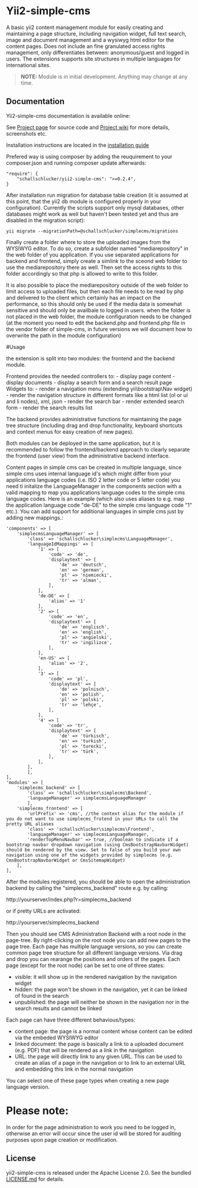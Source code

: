 # Yii2-simple-cms
A basic yii2 content management module for easily creating and maintaining a page structure, including navigation widget, full text search, image and document management and a wysiwyg html editor for the content pages.
Does not include an fine granulated access rights management, only differentiates between: anonymous/guest and logged in users. 
The extensions supports site structures in multiple languages for international sites.

> **NOTE:** Module is in initial development. Anything may change at any time.

## Documentation

Yii2-simple-cms documentation is available online: 

See [Project page](https://github.com/pkerspe/yii2-simple-cms) for source code
and [Project wiki](https://github.com/pkerspe/yii2-simple-cms/wiki) for more details, screenshots etc.

Installation instructions are located in the [installation guide](https://github.com/pkerspe/yii2-simple-cms/wiki)

Prefered way is using composer by adding the reuquirement to your composer.json and running composer update afterwards:

    "require": {
        "schallschlucker/yii2-simple-cms": ">=0.2.4",
    }


After installation run migration for database table creation (it is assumed at this point, that the yii2 db module is configured properly in your configuration). Currently the scripts support only mysql databases, other databases might work as well but haven't been tested yet and thus are disabled in the migration script):

	yii migrate --migrationPath=@schallschlucker/simplecms/migrations

Finally create a folder where to store the uploaded images from the WYSIWYG editor. To do so, create a subfolder named "mediarepository" in the web folder of you application. If you use separated applications for backend and frontend, simply create a simlink to the sceond web folder to use the mediarepository there as well.
Then set the access rights to this folder accordingly so that php is allowed to write to this folder.

It is also possible to place the mediarepository outside of the web folder to limit access to uploaded files, but then each file needs to be read by php and delivered to the client which certainly has an impact on the performance, so this should only be used if the media data is somewhat sensitive and should only be availbale to logged in users.
when the folder is not placed in the web folder, the module configuration needs to be changed (at the moment you need to edit the backend.php and frontend.php file in the vendor folder of simple-cms, in future versions we will document how to overwrite the path in the module configuration)

#Usage

the extension is split into two modules: the frontend and the backend module.

Frontend provides the needed controllers to: - display page content - display documents - display a search form and a search result page Widgets to: - render a navigation menu (extending yii\bootstrap\Nav widget) - render the navigation structure in different formats like a html list (ol or ul and li nodes), xml, json - render the search bar - render extended search form - render the search results list

The backend provides administrative functions for maintaining the page tree structure (including drag and drop functionality, keyboard shortcuts and context menus for easy creation of new pages).

Both modules can be deployed in the same application, but it is recommended to follow the frontend/backend approach to clearly separate the frontend (user view) from the administrative backend interface.

Content pages in simple cms can be created in multiple language, since simple cms uses internal language id's which might differ from your applications language codes (i.e. ISO 2 letter code or 5 letter code) you need ti initalize the LanguageManager in the components section with a valid mapping to map you applications language codes to the simple cms language codes. Here is an example (which also uses aliases to e.g. map the application language code "de-DE" to the simple cms language code "1" etc.). You can add support for additional languages in simple cms just by adding new mappings.:

	'components' => [
		'simplecmsLanguageManager' => [
       	    'class' => 'schallschlucker\simplecms\LanguageManager',
			'languageIdMappings' => [
				'1' => [
					'code' => 'de', 
					'displaytext' => [
						'de' => 'deutsch', 
						'en' => 'german',
						'pl' => 'niemiecki',
						'tr' => 'alman',
					],
				],
				'de-DE' => [
					'alias' => '1'
				],
				'2' => [
					'code' => 'en', 
					'displaytext' => [
						'de' => 'englisch', 
						'en' => 'english',
						'pl' => 'angielski',
						'tr' => 'ingilizce',
					],
				],
				'en-US' => [
					'alias' => '2',
				],
				'3' => [
					'code' => 'pl', 
					'displaytext' => [
						'de' => 'polnisch', 
						'en' => 'polish',
						'pl' => 'polski',
						'tr' => 'lehçe',
					],
				],
				'4' => [
					'code' => 'tr', 
					'displaytext' => [
						'de' => 'türkisch', 
						'en' => 'turkish',
						'pl' => 'turecki',
						'tr' => 'türk',
					],
				],
			],
       		],
	],
	'modules' => [
		'simplecms_backend' => [
	        'class' => 'schallschlucker\simplecms\Backend',
			'languageManager' => simplecmsLanguageManager
	        ],
		'simplecms_frontend' => [
			'urlPrefix' => 'cms', //the context alias for the module if you do not want to use simplecms_frotend in your URLs to call the pretty URL aliases
	        'class' => 'schallschlucker\simplecms\Frontend',
			'languageManager' => simplecmsLanguageManager,
			'renderTopMenuNavbar' => true, //boolean to indicate if a bootstrap navbar dropdown navigation (using CmsBootstrapNavbarWidget) should be rendered by the view. Set to false of you build your own navigation using one of the widgets provided by simplecms (e.g. CmsBootstrapNavbarWidget or CmsSitemapWidget) 
	    ],
	],

After the modules registered, you should be able to open the administration backend by calling the "simplecms_backend" route e.g. by calling:

http://yourserver/index.php?r=simplecms_backend

or if pretty URLs are activated:

http://yourserver/simplecms_backend

Then you should see CMS Administration Backend with a root node in the page-tree.
By right-clicking on the root node you can add new pages to the page tree.
Each page has multiple language versions, so you can create common page tree structure for all different language versions.
Via drag and drop you can rearange the positions and orders of the pages.
Each page (except for the root node) can be set to one of three states:
- visible: it will show up in the rendered navigation by the navigation widget
- hidden: the page won't be shown in the navigation, yet it can be linked of found in the search
- unpublished: the page will neither be shown in the navigation nor in the search results and cannot be linked

Each page can have three different behavious/types:
- content page: the page is a normal content whose content can be edited via the embeded WYSIWYG editor
- linked document: the page is basically a link to a uploaded document (e.g. PDF) that will be rendered as a link in the navigation
- URL: the page will directly link to any given URL. This can be used to create an alias of a page in the navigation or to link to an external URL and embedding this link in the normal navigation

You can select one of these page types when creating a new page language version.



# Please note:
In order for the page administration to work you need to be logged in, otherwise an error will occur since the user id will be stored for auditing purposes upon page creation or modification.

## License

yii2-simple-cms is released under the Apache License 2.0. See the bundled [LICENSE.md](LICENSE.md) for details.
